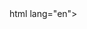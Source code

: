 
<html>
html lang="en">
<head>
    <meta http-equiv="Content-Type" content="text/html; charset=utf-8" />
    <title>无标题文档</title>
    <style type="text/css">
        *{ padding:0; margin:0; list-style:none; border:0;}
        .all{
            width:500px;
            height:200px;
            padding:7px;
            border:1px solid #ccc;
            margin:100px auto;
            position:relative;
        }
        .screen{
            width:500px;
            height:200px;
            overflow:hidden;
            position:relative;
        }
        .screen li{ width:500px; height:200px; overflow:hidden; float:left;}
        .screen ul{ position:absolute; left:0; top:0px; width:3000px;}
        .all ol{ position:absolute; right:10px; bottom:10px; line-height:20px; text-align:center;}
        .all ol li{ float:left; width:20px; height:20px; background:#fff; border:1px solid #ccc; margin-left:10px; cursor:pointer;}
        .all ol li.current{ background:yellow;}
 
        #arr {display: none;}
        #arr span{ width:40px; height:40px; position:absolute; left:5px; top:50%; margin-top:-20px; background:#000; cursor:pointer; line-height:40px; text-align:center; font-weight:bold; font-family:'黑体'; font-size:30px; color:#fff; opacity:0.3; border:1px solid #fff;}
        #arr #right{right:5px; left:auto;}
    </style>
 
    <script>
        window.onload = function () {
            //需求：无缝滚动。
            //思路：赋值第一张图片放到ul的最后，然后当图片切换到第五张的时候
            //     直接切换第六章，再次从第一张切换到第二张的时候先瞬间切换到
            //     第一张图片，然后滑动到第二张
            //步骤：
            //1.获取事件源及相关元素。（老三步）
            //2.复制第一张图片所在的li,添加到ul的最后面。
            //3.给ol中添加li，ul中的个数-1个，并点亮第一个按钮。
            //4.鼠标放到ol的li上切换图片
            //5.添加定时器
            //6.左右切换图片（鼠标放上去隐藏，移开显示）
            var screen = document.getElementById("screen");
            var ul = screen.children[0];
            var ol = screen.children[1];
            var div = screen.children[2];
            var imgWidth = screen.offsetWidth;
 
            //2
            var tempLi = ul.children[0].cloneNode(true);
            ul.appendChild(tempLi);
            //3
            for(var i = 0; i < ul.children.length - 1; i++) {
                var newOlLi = document.createElement("li");
                newOlLi.innerHTML = i + 1;
                ol.appendChild(newOlLi);
            }
            var olLiArr = ol.children;
            olLiArr[0].className = "current";
            //4
            for(var i = 0, len = olLiArr.length; i < len; i++) {
                olLiArr[i].index = i;
                olLiArr[i].onmouseover = function (ev) {
                    for(var j = 0; j < len; j++) {
                        olLiArr[j].className = "";
                    }
                    this.className = "current";
                    key = square = this.index;
                    animate(ul, -this.index * imgWidth);
                }
            }
            //5
            var key = 0;
            var square = 0;
            var timer = setInterval(autoPlay, 1000);
            screen.onmouseover = function (ev) {
                clearInterval(timer);
                div.style.display = "block";
            }
            screen.onmouseout = function (ev) {
                timer = setInterval(autoPlay, 1000);
                div.style.display = "none";
            }
            //6
            var divArr = div.children;
            divArr[0].onclick = function (ev) {
                key--;
                if(key < 0) {
                    ul.style.left = -(ul.children.length-1) * imgWidth + "px";
                    key = 4;
                }
                animate(ul, -key * imgWidth);
                square--;
                if(square < 0) {
                    square = 4;
                }
                for(var k = 0; k < len; k++) {
                    olLiArr[k].className = "";
                }
                olLiArr[square].className = "current";
            }
            divArr[1].onclick = autoPlay;
            function autoPlay() {
                key++;
                //当不满足下面的条件是时候，轮播图到了最后一个孩子，进入条件中后，瞬移到
                //第一张，继续滚动。
                if(key > ul.children.length - 1) {
                    ul.style.left = 0;
                    key = 1;
                }
                animate(ul, -key * imgWidth);
                square++;
                if(square > 4) {
                    square = 0;
                }
                for(var k = 0; k < len; k++) {
                    olLiArr[k].className = "";
                }
                olLiArr[square].className = "current";
            }
            function animate(ele,target){
                    clearInterval(ele.timer);
                    var speed = target>ele.offsetLeft?10:-10;
                    ele.timer = setInterval(function () {
                        var val = target - ele.offsetLeft;
                        ele.style.left = ele.offsetLeft + speed + "px";
                        if(Math.abs(val)<Math.abs(speed)){
                            ele.style.left = target + "px";
                            clearInterval(ele.timer);
                        }
                    },10)  
            }
 
        }
    </script>
</head>

<body>
<body bgcolor="grey">

<script type="text/javascript" src="mouse.js">
</script>
<h1 align="center">这是属于衣锦夜行的地方</h1>
<button type="button" onclick="document.getElementById('demo1').innerHTML = Date()">
Time and date
</button>
<p id="demo1"></p>
<p id="demo2">小姐姐</p>
<button type="button" onclick='document.getElementById("demo2").innerHTML = "臭猪池艺林"'>点击我！</button>
<p> hello 林林 </p>
<img src="林林.png" width="104" height="142" />

<button onclick="document.getElementById('myImage').src='lin2.jpg'">ha</button>
<img id="myImage" border="0" src="lin1.jpg" style="text-align:center;" width="104" height="142">
<button onclick="document.getElementById('myImage').src='lin3.jpg'">he</button>


<hr />  
<h2>三个重要的基因组数据库</h2>
    <ul>
      <li> <a href="https://www.ncbi.nlm.nih.gov/">NCBI</a></li>
      <li> <a href="https://phytozome.jgi.doe.gov/pz/portal.html">Phytozome</a></li>
      <li> <a href="http://plants.ensembl.org/index.html">Ensembl Plant</a></li>
    </ul>
</body>  
<body>
<div class="all" id='all'>
    <div class="screen" id="screen">
        <ul id="ul">
            <li><img src="lin1.jpg" width="500" height="200" /></li>
            <li><img src="lin2.jpg" width="500" height="200" /></li>
            <li><img src="lin3.jpg" width="500" height="200" /></li>
            <li><img src="shu1.JPG" width="500" height="200" /></li>
            <li><img src="shu2.JPG" width="500" height="200" /></li>
            <li><img src="shu3.JPG" width="500" height="200" /></li>
        </ul>
        <ol>
 
        </ol>
        <div id="arr">
            <span id="left"><</span>
            <span id="right">></span>
        </div>
    </div>
</div>
</body>
</html>
